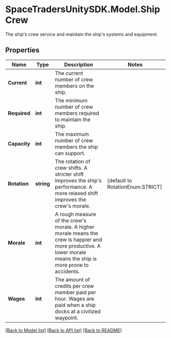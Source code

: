 # SpaceTradersUnitySDK.Model.ShipCrew
The ship's crew service and maintain the ship's systems and equipment.

## Properties

Name | Type | Description | Notes
------------ | ------------- | ------------- | -------------
**Current** | **int** | The current number of crew members on the ship. | 
**Required** | **int** | The minimum number of crew members required to maintain the ship. | 
**Capacity** | **int** | The maximum number of crew members the ship can support. | 
**Rotation** | **string** | The rotation of crew shifts. A stricter shift improves the ship&#39;s performance. A more relaxed shift improves the crew&#39;s morale. | [default to RotationEnum.STRICT]
**Morale** | **int** | A rough measure of the crew&#39;s morale. A higher morale means the crew is happier and more productive. A lower morale means the ship is more prone to accidents. | 
**Wages** | **int** | The amount of credits per crew member paid per hour. Wages are paid when a ship docks at a civilized waypoint. | 

[[Back to Model list]](../README.md#documentation-for-models) [[Back to API list]](../README.md#documentation-for-api-endpoints) [[Back to README]](../README.md)


